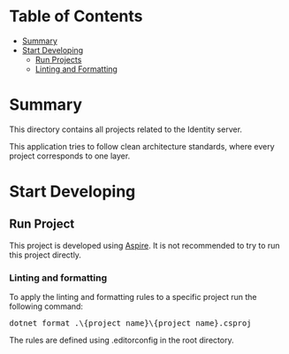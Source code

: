 # Table of Contents

- [Summary](#summary)
- [Start Developing](#start-developing)
    - [Run Projects](#run-project)
    - [Linting and Formatting](#linting-and-formatting)

# Summary

This directory contains all projects related to the Identity server.

This application tries to follow clean architecture standards, where every project corresponds to one layer.

# Start Developing

## Run Project

This project is developed using [Aspire](https://learn.microsoft.com/en-us/dotnet/aspire/get-started/aspire-overview).
It is not recommended to try to run this project directly.

### Linting and formatting

To apply the linting and formatting rules to a specific project run the following command:

<pre>
dotnet format .\{project_name}\{project_name}.csproj
</pre>

The rules are defined using .editorconfig in the root directory.